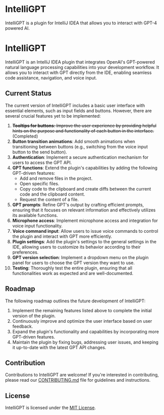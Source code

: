 # IntelliGPT

<!-- Plugin description -->
IntelliGPT is a plugin for IntelliJ IDEA that allows you to interact with GPT-4 powered AI.
<!-- Plugin description end -->

# IntelliGPT

<!-- Plugin description -->
IntelliGPT is an IntelliJ IDEA plugin that integrates OpenAI's GPT-powered natural language processing capabilities into your development workflow. It allows you to interact with GPT directly from the IDE, enabling seamless code assistance, navigation, and voice input.
<!-- Plugin description end -->

## Current Status
The current version of IntelliGPT includes a basic user interface with essential elements, such as input fields and buttons. However, there are several crucial features yet to be implemented:

1. ~~**Tooltips for buttons**: Improve the user experience by providing helpful hints on the purpose and functionality of each button in the interface.~~ (Completed)
2. **Button transition animations**: Add smooth animations when transitioning between buttons (e.g., switching from the voice input button to the send button).
3. **Authentication**: Implement a secure authentication mechanism for users to access the GPT API.
4. **GPT functions**: Extend the plugin's capabilities by adding the following GPT-driven features:
   - Add and remove files in the project.
   - Open specific files.
   - Copy code to the clipboard and create diffs between the current code and the clipboard content.
   - Request the content of a file.
5. **GPT prompts**: Refine GPT's output by crafting efficient prompts, ensuring that it focuses on relevant information and effectively utilizes its available functions.
6. **Microphone access**: Implement microphone access and integration for voice input functionality.
7. **Voice command input**: Allow users to issue voice commands to control the plugin and interact with GPT more efficiently.
8. **Plugin settings**: Add the plugin's settings to the general settings in the IDE, allowing users to customize its behavior according to their preferences.
9. **GPT version selection**: Implement a dropdown menu on the plugin panel for users to choose the GPT version they want to use.
10. **Testing**: Thoroughly test the entire plugin, ensuring that all functionalities work as expected and are well-documented.

## Roadmap
The following roadmap outlines the future development of IntelliGPT:

1. Implement the remaining features listed above to complete the initial version of the plugin.
2. Continuously improve and optimize the user interface based on user feedback.
3. Expand the plugin's functionality and capabilities by incorporating more GPT-driven features.
4. Maintain the plugin by fixing bugs, addressing user issues, and keeping it up-to-date with the latest GPT API changes.

## Contribution
Contributions to IntelliGPT are welcome! If you're interested in contributing, please read our [CONTRIBUTING.md](CONTRIBUTING.md) file for guidelines and instructions.

## License
IntelliGPT is licensed under the [MIT License](LICENSE).
